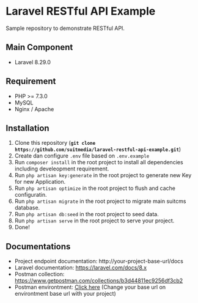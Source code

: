 Laravel RESTful API Example
=======
Sample repository to demonstrate RESTful API.

## Main Component
* Laravel 8.29.0 

## Requirement
* PHP >= 7.3.0
* MySQL
* Nginx / Apache

## Installation

1. Clone this repository (**`git clone https://github.com/suitmedia/laravel-restful-api-example.git`**)
1. Create dan configure `.env` file based on `.env.example`
1. Run `composer install` in the root project to install all dependencies including develeopment requirement.
1. Run `php artisan key:generate` in the root project to generate new Key for new Application.
1. Run `php artisan optimize` in the root project to flush and cache configuratin.
1. Run `php artisan migrate` in the root project to migrate main suitcms database.
1. Run `php artisan db:seed` in the root project to seed data.
1. Run `php artisan serve` in the root project to serve your project.
3. Done!

## Documentations
* Project endpoint documentation: http://your-project-base-url/docs
* Laravel documentation: https://laravel.com/docs/8.x
* Postman collection: https://www.getpostman.com/collections/b3d44811ec9256df3cb2
* Postman environtment: [Click here](postmant_environtment.json) (Change your base url on environtment base url with your project)
